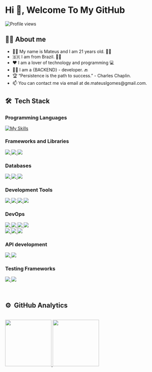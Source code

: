 <h1 align="left">Hi 👋, Welcome To My GitHub</h1>
<p align="left"> <img src="https://komarev.com/ghpvc/?username=mateuslgomes&color=yellow" alt="Profile views" /></p> 

## 🧍‍♂️ About me
<ul>
  <li> 👨‍💻 My name is Mateus and I am 21 years old. 🙋‍♂️ </li>
  <li> 🇧🇷 I am from Brazil. 🙋‍♂️ </li>
  <li> ❤️ I am a lover of technology and programming 💻 </li>
  <li> 👨‍💻 I am a {BACKEND} - developer. 🔙 </li>
  <li> 🏆 “Persistence is the path to success.” - Charles Chaplin. </li>
  <li> 📫 You can contact me via email at de.mateuslgomes@gmail.com. </li>
</ul>

<h2>🛠 &nbsp;Tech Stack</h2>

<h3>Programming Languages</h3>

[![My Skills](https://skillicons.dev/icons?i=java,python,javascript,&theme=dark)](https://skillicons.dev)



<h3>Frameworks and Libraries</h3>
<p>
  <a href="https://github.com/mateuslgomes>
    <img src="https://img.shields.io/badge/-Spring-6DB33F?style=flat-square&logo=spring&logoColor=black">
  </a>
  <a href="https://github.com/mateuslgomes">
    <img src="https://img.shields.io/badge/-Flask-000000?style=flat-square&logo=flask&logoColor=white">
  </a>
  <a href="https://github.com/mateuslgomes">
    <img src="https://img.shields.io/badge/-Django-092E20?style=flat-square&logo=django&logoColor=black">
  </a>
  <a href="https://github.com/mateuslgomes">
    <img src="https://img.shields.io/badge/-React-61DAFB?style=flat-square&logo=react&logoColor=black">
  </a>
</p>

<h3>Databases</h3>
<p>
  <a href="https://github.com/mateuslgomes">
    <img src="https://img.shields.io/badge/-PostgreSQL-336791?style=flat-square&logo=postgresql&logoColor=black">
  </a>
  <a href="https://github.com/mateuslgomes">
    <img src="https://img.shields.io/badge/-MySQL-4479A1?style=flat-square&logo=mysql&logoColor=black">
  </a>
  <a href="https://github.com/mateuslgomes">
    <img src="https://img.shields.io/badge/-Oracle-F80000?style=flat-square&logo=oracle&logoColor=black">
  </a>
</p>

<h3>Development Tools</h3>

<p>
  <a href="https://code.visualstudio.com/">
    <img src="https://img.shields.io/badge/-VSCode-blue?style=flat&logo=visual-studio-code&logoColor=black">
  </a>
  <a href="https://www.jetbrains.com/idea/">
    <img src="https://img.shields.io/badge/-IntelliJ%20IDEA-blue?style=flat&logo=intellij-idea&logoColor=black">
  </a>
  <a href="https://www.jetbrains.com/pycharm/">
    <img src="https://img.shields.io/badge/-PyCharm-blue?style=flat&logo=pycharm&logoColor=black">
  </a>
  <a href="https://www.eclipse.org/ide/">
    <img src="https://img.shields.io/badge/-Eclipse-blue?style=flat&logo=eclipse-ide&logoColor=black">
  </a>
</p>

<h3>DevOps</h3>
<p>
  <a href="https://www.rabbitmq.com/">
    <img src="https://img.shields.io/badge/-RabbitMQ-FF6600?style=flat-square&logo=rabbitmq&logoColor=white">
  </a>
  <a href="https://github.com/">
    <img src="https://img.shields.io/badge/-GitHub-181717?style=flat-square&logo=github&logoColor=white">
  </a>
  <a href="https://git-scm.com/">
    <img src="https://img.shields.io/badge/-Git-F05032?style=flat-square&logo=git&logoColor=white">
  </a>
  <a href="https://maven.apache.org/">
    <img src="https://img.shields.io/badge/-Maven-C71A36?style=flat-square&logo=apache-maven&logoColor=white">
  </a>
  <br>
  <a href="https://trello.com">
    <img src="https://img.shields.io/badge/-Kanban-blue?style=flat-square&logo=react&logoColor=black">
  </a>
  <a href="https://www.heroku.com/">
    <img src="https://img.shields.io/badge/-Heroku-430098?style=flat-square&logo=heroku&logoColor=white">
  </a>
  <a href="https://www.docker.com/">
    <img src="https://img.shields.io/badge/-Docker-2496ED?style=flat-square&logo=docker&logoColor=white">
  </a>                                                                                                      
</p>

<h3>API development</h3>

<p>
  <a href="https://insomnia.rest/">
    <img src="https://img.shields.io/badge/-Insomnia-5849BE?style=flat-square&logo=insomnia&logoColor=white">
  </a>
  <a href="https://www.postman.com/">
    <img src="https://img.shields.io/badge/-Postman-FF6C37?style=flat-square&logo=postman&logoColor=white">
  </a>
</p>

<h3>Testing Frameworks</h3>
<p>
  <a href="https://junit.org/junit5/">
    <img src="https://img.shields.io/badge/-JUnit-blue?style=flat&logo=junit5&logoColor=black">
  </a>
  <a href="https://www.selenium.dev/">
    <img src="https://img.shields.io/badge/-Selenium-43B02A?style=flat&logo=selenium&logoColor=black">
  </a>
</p>

<br>

## ⚙️ &nbsp;GitHub Analytics

<div style="display: inline_block"><br>
    <a href="https://github.com/mateuslgomes">
    <img height="150em" src="https://github-readme-stats.vercel.app/api?username=mateuslgomes&show_icons=true&theme=radical"/>
    <img height="150em" src="https://github-readme-stats.vercel.app/api/top-langs/?username=mateuslgomes&layout=compact&theme=radical"/>
</div>

<br>
